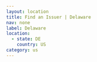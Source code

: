 ```yaml
---
layout: location
title: Find an Issuer | Delaware
nav: none
label: Delaware
location:
  - state: DE
    country: US
category: us
---
```

